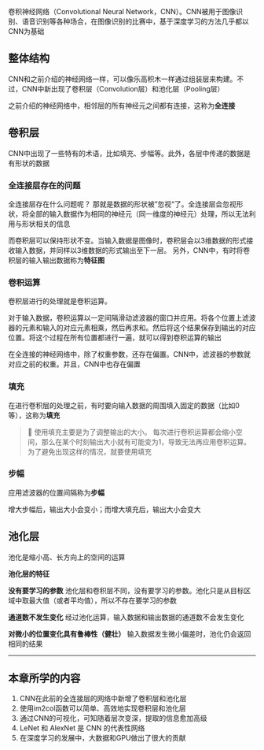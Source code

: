 卷积神经网络（Convolutional Neural Network，CNN）。CNN被用于图像识别、语音识别等各种场合，在图像识别的比赛中，基于深度学习的方法几乎都以CNN为基础

## 整体结构

CNN和之前介绍的神经网络一样，可以像乐高积木一样通过组装层来构建。不过，CNN中新出现了卷积层（Convolution层）和池化层（Pooling层）

之前介绍的神经网络中，相邻层的所有神经元之间都有连接，这称为**全连接**

## 卷积层

CNN中出现了一些特有的术语，比如填充、步幅等。此外，各层中传递的数据是有形状的数据

### 全连接层存在的问题

全连接层存在什么问题呢？
那就是数据的形状被”忽视“了。全连接层会忽视形状，将全部的输入数据作为相同的神经元（同一维度的神经元）处理，所以无法利用与形状相关的信息

而卷积层可以保持形状不变。当输入数据是图像时，卷积层会以3维数据的形式接收输入数据，并同样以3维数据的形式输出至下一层。
另外，CNN中，有时将卷积层的输入输出数据称为**特征图**

### 卷积运算

卷积层进行的处理就是卷积运算。

对于输入数据，卷积运算以一定间隔滑动滤波器的窗口并应用。将各个位置上滤波器的元素和输入的对应元素相乘，然后再求和。然后将这个结果保存到输出的对应位置。将这个过程在所有位置都进行一遍，就可以得到卷积运算的输出

在全连接的神经网络中，除了权重参数，还存在偏置。CNN中，滤波器的参数就对应之前的权重。并且，CNN中也存在偏置

### 填充

在进行卷积层的处理之前，有时要向输入数据的周围填入固定的数据（比如0等），这称为**填充**

> :pushpin:
> 使用填充主要是为了调整输出的大小。
> 每次进行卷积运算都会缩小空间，那么在某个时刻输出大小就有可能变为1，导致无法再应用卷积运算。为了避免出现这样的情况，就要使用填充

### 步幅

应用滤波器的位置间隔称为**步幅**

增大步幅后，输出大小会变小；而增大填充后，输出大小会变大

## 池化层

池化是缩小高、长方向上的空间的运算

**池化层的特征**

**没有要学习的参数**
池化层和卷积层不同，没有要学习的参数。池化只是从目标区域中取最大值（或者平均值），所以不存在要学习的参数

**通道数不发生变化**
经过池化运算，输入数据和输出数据的通道数不会发生变化

**对微小的位置变化具有鲁棒性（健壮）**
输入数据发生微小偏差时，池化仍会返回相同的结果

-------

## 本章所学的内容

1. CNN在此前的全连接层的网络中新增了卷积层和池化层
2. 使用im2col函数可以简单、高效地实现卷积层和池化层
3. 通过CNN的可视化，可知随着层次变深，提取的信息愈加高级
4. LeNet 和 AlexNet 是 CNN 的代表性网络
5. 在深度学习的发展中，大数据和GPU做出了很大的贡献
